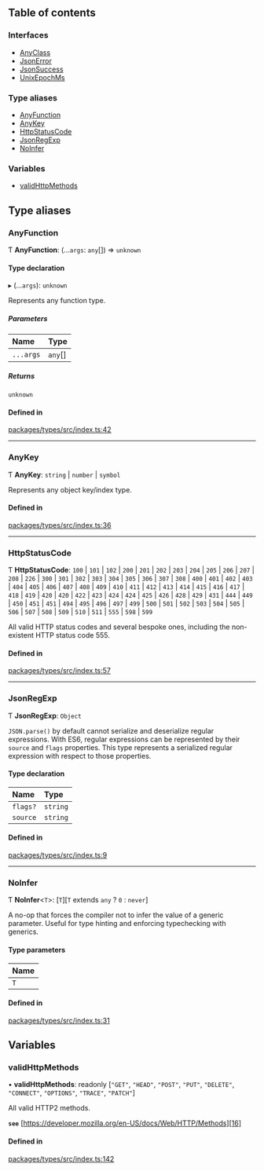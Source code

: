 ## Table of contents

### Interfaces

- [AnyClass][1]
- [JsonError][2]
- [JsonSuccess][3]
- [UnixEpochMs][4]

### Type aliases

- [AnyFunction][5]
- [AnyKey][6]
- [HttpStatusCode][7]
- [JsonRegExp][8]
- [NoInfer][9]

### Variables

- [validHttpMethods][10]

## Type aliases

### AnyFunction

Ƭ **AnyFunction**: (...`args`: `any`\[]) => `unknown`

#### Type declaration

▸ (...`args`): `unknown`

Represents any function type.

##### Parameters

| Name      | Type     |
| :-------- | :------- |
| `...args` | `any`\[] |

##### Returns

`unknown`

#### Defined in

[packages/types/src/index.ts:42][11]

---

### AnyKey

Ƭ **AnyKey**: `string` | `number` | `symbol`

Represents any object key/index type.

#### Defined in

[packages/types/src/index.ts:36][12]

---

### HttpStatusCode

Ƭ **HttpStatusCode**: `100` | `101` | `102` | `200` | `201` | `202` | `203` |
`204` | `205` | `206` | `207` | `208` | `226` | `300` | `301` | `302` | `303` |
`304` | `305` | `306` | `307` | `308` | `400` | `401` | `402` | `403` | `404` |
`405` | `406` | `407` | `408` | `409` | `410` | `411` | `412` | `413` | `414` |
`415` | `416` | `417` | `418` | `419` | `420` | `420` | `422` | `423` | `424` |
`424` | `425` | `426` | `428` | `429` | `431` | `444` | `449` | `450` | `451` |
`451` | `494` | `495` | `496` | `497` | `499` | `500` | `501` | `502` | `503` |
`504` | `505` | `506` | `507` | `508` | `509` | `510` | `511` | `555` | `598` |
`599`

All valid HTTP status codes and several bespoke ones, including the non-existent
HTTP status code 555.

#### Defined in

[packages/types/src/index.ts:57][13]

---

### JsonRegExp

Ƭ **JsonRegExp**: `Object`

`JSON.parse()` by default cannot serialize and deserialize regular expressions.
With ES6, regular expressions can be represented by their `source` and `flags`
properties. This type represents a serialized regular expression with respect to
those properties.

#### Type declaration

| Name     | Type     |
| :------- | :------- |
| `flags?` | `string` |
| `source` | `string` |

#### Defined in

[packages/types/src/index.ts:9][14]

---

### NoInfer

Ƭ **NoInfer**<`T`>: \[`T`]\[`T` extends `any` ? `0` : `never`]

A no-op that forces the compiler not to infer the value of a generic parameter.
Useful for type hinting and enforcing typechecking with generics.

#### Type parameters

| Name |
| :--- |
| `T`  |

#### Defined in

[packages/types/src/index.ts:31][15]

## Variables

### validHttpMethods

• **validHttpMethods**: readonly \[`"GET"`, `"HEAD"`, `"POST"`, `"PUT"`,
`"DELETE"`, `"CONNECT"`, `"OPTIONS"`, `"TRACE"`, `"PATCH"`]

All valid HTTP2 methods.

**`see`** [https://developer.mozilla.org/en-US/docs/Web/HTTP/Methods][16]

#### Defined in

[packages/types/src/index.ts:142][17]

[1]: interfaces/AnyClass.md
[2]: interfaces/JsonError.md
[3]: interfaces/JsonSuccess.md
[4]: interfaces/UnixEpochMs.md
[5]: README.md#anyfunction
[6]: README.md#anykey
[7]: README.md#httpstatuscode
[8]: README.md#jsonregexp
[9]: README.md#noinfer
[10]: README.md#validhttpmethods
[11]:
  https://github.com/Xunnamius/typescript-utils/blob/41ff524/packages/types/src/index.ts#L42
[12]:
  https://github.com/Xunnamius/typescript-utils/blob/41ff524/packages/types/src/index.ts#L36
[13]:
  https://github.com/Xunnamius/typescript-utils/blob/41ff524/packages/types/src/index.ts#L57
[14]:
  https://github.com/Xunnamius/typescript-utils/blob/41ff524/packages/types/src/index.ts#L9
[15]:
  https://github.com/Xunnamius/typescript-utils/blob/41ff524/packages/types/src/index.ts#L31
[16]: https://developer.mozilla.org/en-US/docs/Web/HTTP/Methods
[17]:
  https://github.com/Xunnamius/typescript-utils/blob/41ff524/packages/types/src/index.ts#L142

